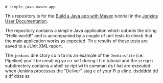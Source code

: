     # simple-java-maven-app

This repository is for the
[Build a Java app with Maven](https://jenkins.io/doc/tutorials/build-a-java-app-with-maven/)
tutorial in the [Jenkins User Documentation](https://jenkins.io/doc/).

The repository contains a simpl  e Java application which outputs the string
"Hello world!" and is accompanied by a couple of unit tests to check that the
main application works as expected. Th e results of these tests are saved to a
JUnit XML report.
 
The `jenkins` dire ctory co  n ta ins an example of the `Jenkinsfile` (i.e. Pipeline)
you'll be creati ng yo u r self       during t  h e tutorial and the `scripts` subdirectory
contains a  shell sc ript   wi  th comman ds  t hat are executed when Jenkins processes
the "Deliver" stag    e of  your    Pi  p eline.           dsddddd
                                           dd  s  df ddss  ss    